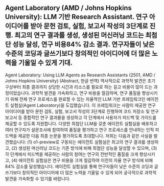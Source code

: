 ## Agent Laboratory (AMD / Johns Hopkins University): LLM 기반 Research Assistant. 연구 아이디어를 받아 문헌 검토, 실험, 보고서 작성의 3단계로 진행. 최고의 연구 결과를 생성, 생성된 머신러닝 코드는 최첨단 성능 달성, 연구 비용84% 감소 결과. 연구자들이 낮은 수준의 코딩과 글쓰기보다 창의적인 아이디어에 더 많은 노력을 기울일 수 있게 기대.
Agent Laboratory: Using LLM Agents as Research Assistants (2501, AMD / Johns Hopkins University)
(Abstract, 한글 번역) 역사적으로 과학적 발견은 초기 구상부터 최종 결과까지 상당한 시간과 리소스를 필요로 하는 길고 비용이 많이 드는 과정이었습니다. 과학적 발견을 가속화하고, 연구 비용을 절감하며, 연구 품질을 향상시키기 위해 전체 연구 프로세스를 완료할 수 있는 자율적인 LLM 기반 프레임워크인 에이전트 실험실(Agent Laboratory)을 도입했습니다. 이 프레임워크는 사람이 제공한 연구 아이디어를 받아 문헌 검토, 실험, 보고서 작성의 3단계로 진행하여 코드 저장소 및 연구 보고서 등 종합적인 연구 결과물을 생성하고 각 단계에서 사용자가 피드백 및 가이드를 제공할 수 있도록 지원합니다. 다양한 최첨단 LLM을 갖춘 에이전트 실험실을 배포하고 여러 연구자가 설문조사에 참여하여 품질을 평가하고 연구 프로세스를 안내하는 인적 피드백을 제공한 다음 최종 논문을 평가하도록 초대합니다. 저희는 다음과 같은 사실을 발견했습니다: (1) o1-preview로 구동되는 에이전트 실험실은 최고의 연구 결과를 생성하고, (2) 생성된 머신러닝 코드는 기존 방식에 비해 최첨단 성능을 달성할 수 있으며, (3) 각 단계에서 피드백을 제공하는 사람의 참여는 연구의 전반적인 품질을 크게 향상시키고, (4) 에이전트 실험실은 연구 비용을 크게 절감하여 이전의 자율 연구 방식에 비해 84% 감소를 달성했습니다. 에이전트 실험실을 통해 연구자들이 낮은 수준의 코딩과 글쓰기보다 창의적인 아이디어에 더 많은 노력을 기울일 수 있게 되어 궁극적으로 과학적 발견을 가속화할 수 있기를 바랍니다.
